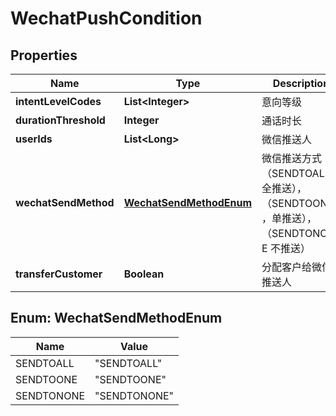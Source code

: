 

# WechatPushCondition

## Properties

Name | Type | Description | Notes
------------ | ------------- | ------------- | -------------
**intentLevelCodes** | **List&lt;Integer&gt;** | 意向等级 |  [optional]
**durationThreshold** | **Integer** | 通话时长 |  [optional]
**userIds** | **List&lt;Long&gt;** | 微信推送人 |  [optional]
**wechatSendMethod** | [**WechatSendMethodEnum**](#WechatSendMethodEnum) | 微信推送方式（SENDTOALL，全推送），（SENDTOONE，单推送），（SENDTONONE 不推送） |  [optional]
**transferCustomer** | **Boolean** | 分配客户给微信推送人 |  [optional]



## Enum: WechatSendMethodEnum

Name | Value
---- | -----
SENDTOALL | &quot;SENDTOALL&quot;
SENDTOONE | &quot;SENDTOONE&quot;
SENDTONONE | &quot;SENDTONONE&quot;




